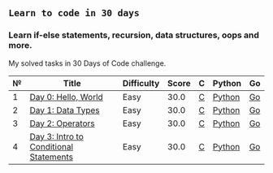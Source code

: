 ## **`Learn to code in 30 days`**

### Learn if-else statements, recursion, data structures, oops and more.

My solved tasks in 30 Days of Code challenge.

№ | Title | Difficulty |Score | C | Python | Go
--|-------|------------|------|---|--------|---
1 | [Day 0: Hello, World](https://www.hackerrank.com/challenges/30-hello-world/problem) | Easy | 30.0 | [C](https://github.com/BibarsovSalavat/hackerrank/blob/main/30_days_of_code/c/day_0_task1.c) | [Python](https://github.com/BibarsovSalavat/hackerrank/blob/main/30_days_of_code/python/day_0_task1.py) | [Go](https://github.com/BibarsovSalavat/hackerrank/blob/main/30_days_of_code/golang/day_0_task1.go)
2 | [Day 1: Data Types](https://www.hackerrank.com/challenges/30-data-types/problem) | Easy | 30.0 | [C](https://github.com/BibarsovSalavat/hackerrank/blob/main/30_days_of_code/c/day_1_task2.c) | [Python](https://github.com/BibarsovSalavat/hackerrank/blob/main/30_days_of_code/python/day_1_task2.py) | [Go](https://github.com/BibarsovSalavat/hackerrank/blob/main/30_days_of_code/golang/day_1_task2.go)
3 | [Day 2: Operators](https://www.hackerrank.com/challenges/30-operators/problem) | Easy | 30.0 | [C](https://github.com/BibarsovSalavat/hackerrank/blob/main/30_days_of_code/c/day_2_task3.c) | [Python](https://github.com/BibarsovSalavat/hackerrank/blob/main/30_days_of_code/python/day_2_task3.py) | [Go](https://github.com/BibarsovSalavat/hackerrank/blob/main/30_days_of_code/golang/day_2_task3.go)
4 | [Day 3: Intro to Conditional Statements](https://www.hackerrank.com/challenges/30-conditional-statements/problem) | Easy | 30.0 | [C](https://github.com/BibarsovSalavat/hackerrank/blob/main/30_days_of_code/c/day_3_task4.c) | [Python](https://github.com/BibarsovSalavat/hackerrank/blob/main/30_days_of_code/python/day_3_task4.py) | [Go](https://github.com/BibarsovSalavat/hackerrank/blob/main/30_days_of_code/golang/day_3_task4.go)
